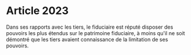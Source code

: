 # Article 2023

Dans ses rapports avec les tiers, le fiduciaire est réputé disposer des pouvoirs les plus étendus sur le patrimoine fiduciaire, à moins qu'il ne soit démontré que les tiers avaient connaissance de la limitation de ses pouvoirs.
